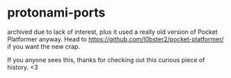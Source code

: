 # protonami-ports
archived due to lack of interest, plus it used a really old version of Pocket Platformer anyway.
Head to https://github.com/l0bster2/pocket-platformer/ if you want the new crap.

If you anyone sees this, thanks for checking out this curious piece of history. <3

